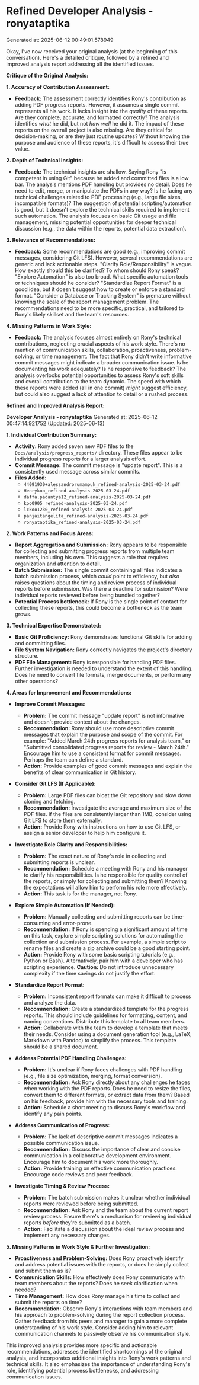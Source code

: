 # Refined Developer Analysis - ronyataptika
Generated at: 2025-06-12 00:49:01.578949

Okay, I've now received your original analysis (at the beginning of this conversation). Here's a detailed critique, followed by a refined and improved analysis report addressing all the identified issues.

**Critique of the Original Analysis:**

**1. Accuracy of Contribution Assessment:**

*   **Feedback:** The assessment correctly identifies Rony's contribution as adding PDF progress reports. However, it assumes a single commit represents all his work. It lacks insight into the *quality* of these reports. Are they complete, accurate, and formatted correctly? The analysis identifies *what* he did, but not *how well* he did it. The impact of these reports on the overall project is also missing. Are they critical for decision-making, or are they just routine updates? Without knowing the purpose and audience of these reports, it's difficult to assess their true value.

**2. Depth of Technical Insights:**

*   **Feedback:** The technical insights are shallow. Saying Rony "is competent in using Git" because he added and committed files is a low bar. The analysis mentions PDF handling but provides no detail. Does he need to edit, merge, or manipulate the PDFs in any way? Is he facing any technical challenges related to PDF processing (e.g., large file sizes, incompatible formats)? The suggestion of potential scripting/automation is good, but it doesn't explore the technical skills required to implement such automation. The analysis focuses on basic Git usage and file management, missing potential opportunities for deeper technical discussion (e.g., the data within the reports, potential data extraction).

**3. Relevance of Recommendations:**

*   **Feedback:** Some recommendations are good (e.g., improving commit messages, considering Git LFS). However, several recommendations are generic and lack actionable steps. "Clarify Role/Responsibility" is vague. How exactly should this be clarified? To whom should Rony speak? "Explore Automation" is also too broad. What specific automation tools or techniques should he consider? "Standardize Report Format" is a good idea, but it doesn't suggest how to create or enforce a standard format. "Consider a Database or Tracking System" is premature without knowing the scale of the report management problem. The recommendations need to be more specific, practical, and tailored to Rony's likely skillset and the team's resources.

**4. Missing Patterns in Work Style:**

*   **Feedback:** The analysis focuses almost entirely on Rony's technical contributions, neglecting crucial aspects of his work style. There's no mention of communication skills, collaboration, proactiveness, problem-solving, or time management. The fact that Rony didn't write informative commit messages might indicate a broader communication issue. Is he documenting his work adequately? Is he responsive to feedback? The analysis overlooks potential opportunities to assess Rony's soft skills and overall contribution to the team dynamic.  The speed with which these reports were added (all in one commit) *might* suggest efficiency, but could also suggest a lack of attention to detail or a rushed process.

**Refined and Improved Analysis Report:**

**Developer Analysis - ronyataptika**
Generated at: 2025-06-12 00:47:14.921752 (Updated: 2025-06-13)

**1. Individual Contribution Summary:**

*   **Activity:** Rony added seven new PDF files to the `Docs/analysis/progress_reports/` directory. These files appear to be individual progress reports for a larger analysis effort.
*   **Commit Message:** The commit message is "update report". This is a consistently used message across similar commits.
*   **Files Added:**
    *   `44091930+alessandrorumampuk_refined-analysis-2025-03-24.pdf`
    *   `Henrykoo_refined-analysis-2025-03-24.pdf`
    *   `daffa.padantya12_refined-analysis-2025-03-24.pdf`
    *   `koo0905_refined-analysis-2025-03-24.pdf`
    *   `lckoo1230_refined-analysis-2025-03-24.pdf`
    *   `panjaitangelita_refined-analysis-2025-03-24.pdf`
    *   `ronyataptika_refined-analysis-2025-03-24.pdf`

**2. Work Patterns and Focus Areas:**

*   **Report Aggregation and Submission:** Rony appears to be responsible for collecting and submitting progress reports from multiple team members, including his own. This suggests a role that requires organization and attention to detail.
*   **Batch Submission:** The single commit containing all files indicates a batch submission process, which *could* point to efficiency, but *also* raises questions about the timing and review process of individual reports before submission. Was there a deadline for submission? Were individual reports reviewed before being bundled together?
*   **Potential Process bottleneck:**  If Rony is the single point of contact for collecting these reports, this could become a bottleneck as the team grows.

**3. Technical Expertise Demonstrated:**

*   **Basic Git Proficiency:** Rony demonstrates functional Git skills for adding and committing files.
*   **File System Navigation:** Rony correctly navigates the project's directory structure.
*   **PDF File Management:**  Rony is responsible for handling PDF files. Further investigation is needed to understand the extent of this handling. Does he need to convert file formats, merge documents, or perform any other operations?

**4. Areas for Improvement and Recommendations:**

*   **Improve Commit Messages:**
    *   **Problem:** The commit message "update report" is not informative and doesn't provide context about the changes.
    *   **Recommendation:**  Rony should use more descriptive commit messages that explain the purpose and scope of the commit. For example: "Added March 24th progress reports for analysis team," or "Submitted consolidated progress reports for review - March 24th." Encourage him to use a consistent format for commit messages. Perhaps the team can define a standard.
    *   **Action:** Provide examples of good commit messages and explain the benefits of clear communication in Git history.

*   **Consider Git LFS (If Applicable):**
    *   **Problem:** Large PDF files can bloat the Git repository and slow down cloning and fetching.
    *   **Recommendation:** Investigate the average and maximum size of the PDF files. If the files are consistently larger than 1MB, consider using Git LFS to store them externally.
    *   **Action:** Provide Rony with instructions on how to use Git LFS, or assign a senior developer to help him configure it.

*   **Investigate Role Clarity and Responsibilities:**
    *   **Problem:** The exact nature of Rony's role in collecting and submitting reports is unclear.
    *   **Recommendation:**  Schedule a meeting with Rony and his manager to clarify his responsibilities. Is he responsible for quality control of the reports, or simply for collecting and submitting them? Knowing the expectations will allow him to perform his role more effectively.
    *   **Action:** This task is for the manager, not Rony.

*   **Explore Simple Automation (If Needed):**
    *   **Problem:** Manually collecting and submitting reports can be time-consuming and error-prone.
    *   **Recommendation:**  If Rony is spending a significant amount of time on this task, explore simple scripting solutions for automating the collection and submission process. For example, a simple script to rename files and create a zip archive could be a good starting point.
    *   **Action:**  Provide Rony with some basic scripting tutorials (e.g., Python or Bash). Alternatively, pair him with a developer who has scripting experience. **Caution:** Do not introduce unnecessary complexity if the time savings do not justify the effort.

*   **Standardize Report Format:**
    *   **Problem:** Inconsistent report formats can make it difficult to process and analyze the data.
    *   **Recommendation:** Create a standardized template for the progress reports. This should include guidelines for formatting, content, and naming conventions. Distribute this template to all team members.
    *   **Action:** Collaborate with the team to develop a template that meets their needs.  Consider using a document generation tool (e.g., LaTeX, Markdown with Pandoc) to simplify the process. This template should be a shared document.

*   **Address Potential PDF Handling Challenges:**
    *    **Problem:**  It's unclear if Rony faces challenges with PDF handling (e.g., file size optimization, merging, format conversion).
    *    **Recommendation:** Ask Rony directly about any challenges he faces when working with the PDF reports. Does he need to resize the files, convert them to different formats, or extract data from them? Based on his feedback, provide him with the necessary tools and training.
    *    **Action:** Schedule a short meeting to discuss Rony's workflow and identify any pain points.

*   **Address Communication of Progress:**
    *   **Problem:**  The lack of descriptive commit messages indicates a possible communication issue.
    *   **Recommendation:** Discuss the importance of clear and concise communication in a collaborative development environment.  Encourage him to document his work more thoroughly.
    *   **Action:**  Provide training on effective communication practices.  Encourage code reviews and peer feedback.

*   **Investigate Timing & Review Process:**
    *   **Problem:** The batch submission makes it unclear whether individual reports were reviewed before being submitted.
    *   **Recommendation:** Ask Rony and the team about the current report review process.  Ensure there's a mechanism for reviewing individual reports *before* they're submitted as a batch.
    *   **Action:** Facilitate a discussion about the ideal review process and implement any necessary changes.

**5. Missing Patterns in Work Style & Further Investigation:**

*   **Proactiveness and Problem-Solving:** Does Rony proactively identify and address potential issues with the reports, or does he simply collect and submit them as is?
*   **Communication Skills:** How effectively does Rony communicate with team members about the reports? Does he seek clarification when needed?
*   **Time Management:** How does Rony manage his time to collect and submit the reports on time?
*   **Recommendation:** Observe Rony's interactions with team members and his approach to problem-solving during the report collection process. Gather feedback from his peers and manager to gain a more complete understanding of his work style. Consider adding him to relevant communication channels to passively observe his communication style.

This improved analysis provides more specific and actionable recommendations, addresses the identified shortcomings of the original analysis, and incorporates additional insights into Rony's work patterns and technical skills. It also emphasizes the importance of understanding Rony's role, identifying potential process bottlenecks, and addressing communication issues.
